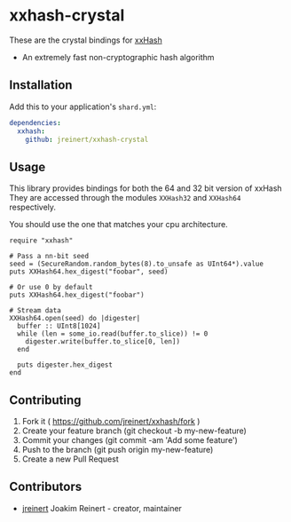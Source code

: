 # xxhash-crystal

These are the crystal bindings for [xxHash](https://github.com/Cyan4973/xxHash)
- An extremely fast non-cryptographic hash algorithm

## Installation

Add this to your application's `shard.yml`:

```yaml
dependencies:
  xxhash:
    github: jreinert/xxhash-crystal
```

## Usage

This library provides bindings for both the 64 and 32 bit version of xxHash
They are accessed through the modules `XXHash32` and `XXHash64` respectively.

You should use the one that matches your cpu architecture.

```crystal
require "xxhash"

# Pass a nn-bit seed 
seed = (SecureRandom.random_bytes(8).to_unsafe as UInt64*).value
puts XXHash64.hex_digest("foobar", seed)

# Or use 0 by default
puts XXHash64.hex_digest("foobar")

# Stream data
XXHash64.open(seed) do |digester|
  buffer :: UInt8[1024]
  while (len = some_io.read(buffer.to_slice)) != 0
    digester.write(buffer.to_slice[0, len])
  end

  puts digester.hex_digest
end
```

## Contributing

1. Fork it ( https://github.com/jreinert/xxhash/fork )
2. Create your feature branch (git checkout -b my-new-feature)
3. Commit your changes (git commit -am 'Add some feature')
4. Push to the branch (git push origin my-new-feature)
5. Create a new Pull Request

## Contributors

- [jreinert](https://github.com/jreinert) Joakim Reinert - creator, maintainer
